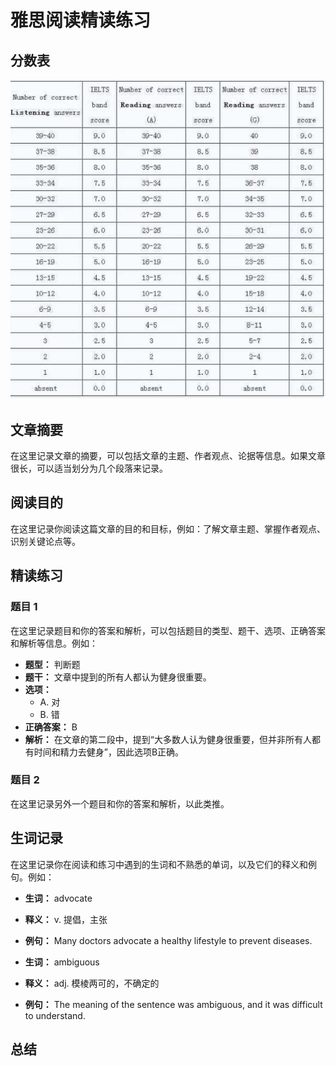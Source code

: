 # 雅思阅读精读练习

## 分数表

 ![tense](../assets/scores.jpg)
 
## 文章摘要

在这里记录文章的摘要，可以包括文章的主题、作者观点、论据等信息。如果文章很长，可以适当划分为几个段落来记录。

## 阅读目的

在这里记录你阅读这篇文章的目的和目标，例如：了解文章主题、掌握作者观点、识别关键论点等。

## 精读练习

### 题目 1

在这里记录题目和你的答案和解析，可以包括题目的类型、题干、选项、正确答案和解析等信息。例如：

- **题型：** 判断题
- **题干：** 文章中提到的所有人都认为健身很重要。
- **选项：**
  - A. 对
  - B. 错
- **正确答案：** B
- **解析：** 在文章的第二段中，提到“大多数人认为健身很重要，但并非所有人都有时间和精力去健身”，因此选项B正确。

### 题目 2

在这里记录另外一个题目和你的答案和解析，以此类推。

## 生词记录

在这里记录你在阅读和练习中遇到的生词和不熟悉的单词，以及它们的释义和例句。例如：

- **生词：** advocate
- **释义：** v. 提倡，主张
- **例句：** Many doctors advocate a healthy lifestyle to prevent diseases.

- **生词：** ambiguous
- **释义：** adj. 模棱两可的，不确定的
- **例句：** The meaning of the sentence was ambiguous, and it was difficult to understand.

## 总结
